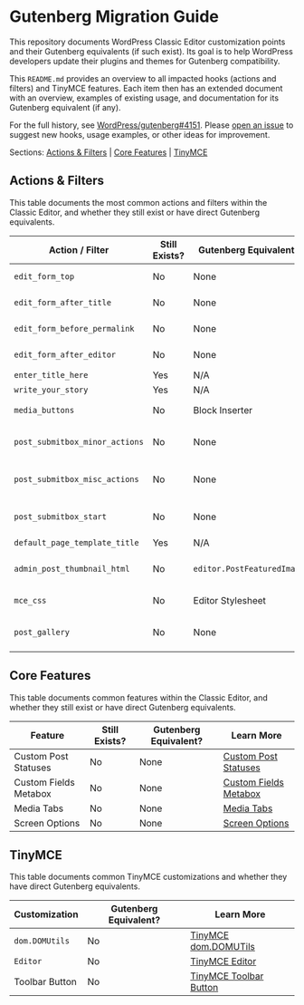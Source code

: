 # Gutenberg Migration Guide

This repository documents WordPress Classic Editor customization points and their Gutenberg equivalents (if such exist). Its goal is to help WordPress developers update their plugins and themes for Gutenberg compatibility.

This `README.md` provides an overview to all impacted hooks (actions and filters) and TinyMCE features. Each item then has an extended document with an overview, examples of existing usage, and documentation for its Gutenberg equivalent (if any).

For the full history, see [WordPress/gutenberg#4151](https://github.com/WordPress/gutenberg/issues/4151). Please [open an issue](https://github.com/danielbachhuber/gutenberg-migration-guide/issues) to suggest new hooks, usage examples, or other ideas for improvement.

Sections: [Actions & Filters](#actions--filters) | [Core Features](#core-features) | [TinyMCE](#tinymce)

## Actions & Filters

This table documents the most common actions and filters within the Classic Editor, and whether they still exist or have direct Gutenberg equivalents.

Action / Filter | Still Exists? | Gutenberg Equivalent? | Learn More
-|-|-|-
`edit_form_top` | No | None | [Edit Form Actions](action-edit-form.md)
`edit_form_after_title` | No | None | [Edit Form Actions](action-edit-form.md)
`edit_form_before_permalink` | No | None | [Edit Form Actions](action-edit-form.md)
`edit_form_after_editor` | No | None | [Edit Form Actions](action-edit-form.md)
`enter_title_here` | Yes | N/A | 
`write_your_story` | Yes | N/A | 
`media_buttons` | No | Block Inserter | [Media Buttons](action-media-buttons.md)
`post_submitbox_minor_actions` | No | None | [Post Submitbox Actions](action-post-submitbox.md)
`post_submitbox_misc_actions` | No | None | [Post Submitbox Actions](action-post-submitbox.md)
`post_submitbox_start` | No | None | [Post Submitbox Actions](action-post-submitbox.md)
`default_page_template_title` | Yes | N/A |
`admin_post_thumbnail_html` | No | `editor.PostFeaturedImage` | [Post Thumbnail Filter](filter-admin-post-thumbnail-html.md)
`mce_css` | No | Editor Stylesheet | [MCE CSS Filter](filter-mce-css.md)
`post_gallery` | No | None | [Post Gallery Filter](filter-post-gallery.md)

## Core Features

This table documents common features within the Classic Editor, and whether they still exist or have direct Gutenberg equivalents.

Feature | Still Exists? | Gutenberg Equivalent? | Learn More
-|-|-|-
Custom Post Statuses | No | None | [Custom Post Statuses](feature-custom-post-statuses.md)
Custom Fields Metabox | No | None | [Custom Fields Metabox](feature-custom-fields-metabox.md)
Media Tabs | No | None | [Media Tabs](feature-media-tabs.md)
Screen Options | No | None | [Screen Options](feature-screen-options.md)

## TinyMCE

This table documents common TinyMCE customizations and whether they have direct Gutenberg equivalents.

Customization | Gutenberg Equivalent? | Learn More
-|-|-
`dom.DOMUtils` | No | [TinyMCE dom.DOMUTils](tinymce-dom-domutils.md)
`Editor` | No | [TinyMCE Editor](tinymce-editor.md)
Toolbar Button | No | [TinyMCE Toolbar Button](tinymce-toolbar-button.md)
